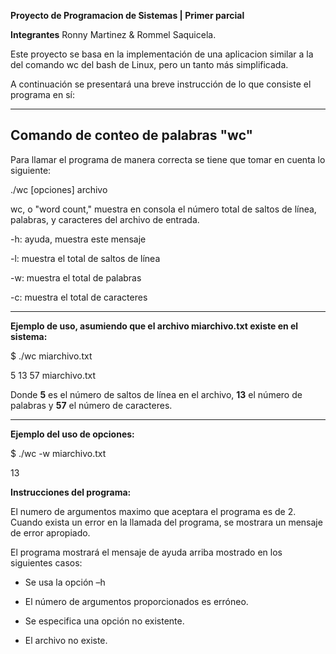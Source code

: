 **Proyecto de Programacion de Sistemas | Primer parcial**

	
**Integrantes** Ronny Martinez & Rommel Saquicela.



Este proyecto se basa en la implementación de una aplicacion similar a la del comando wc del bash de Linux, 
pero un tanto más simplificada.

A continuación se presentará una breve instrucción de lo que consiste el programa en sí: 


---

## Comando de conteo de palabras "wc"

Para llamar el programa de manera correcta se tiene que tomar en cuenta lo siguiente:


./wc [opciones] archivo

wc, o "word count," muestra en consola el número total de saltos de línea, palabras, 
y caracteres del archivo de entrada.

-h: ayuda, muestra este mensaje

-l: muestra el total de saltos de línea

-w: muestra el total de palabras

-c: muestra el total de caracteres

---

**Ejemplo de uso, asumiendo que el archivo miarchivo.txt 
existe en el sistema:**


$ ./wc miarchivo.txt

5 13 57 miarchivo.txt

Donde **5** es el número de saltos de línea en el archivo, 
**13** el número de palabras y **57** el número de caracteres.

---

**Ejemplo del uso de opciones:**


$ ./wc -w miarchivo.txt

13


**Instrucciones del programa:**

El numero de argumentos maximo que aceptara el programa es de 2. Cuando exista un error en la llamada del programa, se mostrara un mensaje de error apropiado.



El programa mostrará el mensaje de ayuda arriba mostrado en los siguientes casos:

  * Se usa la opción –h
 
  * El número de argumentos proporcionados es erróneo.
  
  * Se especifica una opción no existente.
  
  * El archivo no existe.
    






